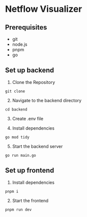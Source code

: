 # Netflow Visualizer

## Prerequisites

- git
- node.js
- pnpm
- go

## Set up backend

1. Clone the Repository

```
git clone
```

2. Navigate to the backend directory

```
cd backend
```

3. Create .env file

4. Install dependencies

```
go mod tidy
```

5. Start the backend server

```
go run main.go
```

## Set up frontend

1. Install dependencies

```
pnpm i
```

2. Start the frontend

```
pnpm run dev
```

